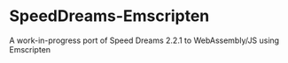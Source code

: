 # SpeedDreams-Emscripten
A work-in-progress port of Speed Dreams 2.2.1 to WebAssembly/JS using Emscripten
